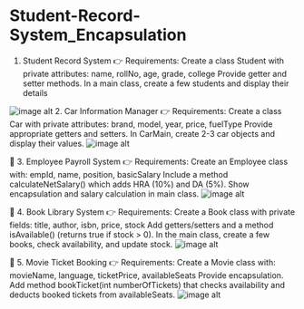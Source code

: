 # Student-Record-System_Encapsulation

 1. Student Record System
👉 Requirements:
Create a class Student with private attributes:
name, rollNo, age, grade, college
Provide getter and setter methods.
In a main class, create a few students and display their details

![image alt]()
2. Car Information Manager
👉 Requirements:
Create a class Car with private attributes:
brand, model, year, price, fuelType
Provide appropriate getters and setters.
In CarMain, create 2-3 car objects and display their values.
![image alt]()

🧩 3. Employee Payroll System
👉 Requirements:
Create an Employee class with:
empId, name, position, basicSalary
Include a method calculateNetSalary() which adds HRA (10%) and DA (5%).
Show encapsulation and salary calculation in main class.
![image alt]()

🧩 4. Book Library System
👉 Requirements:
Create a Book class with private fields:
title, author, isbn, price, stock
Add getters/setters and a method isAvailable() (returns true if stock > 0).
In the main class, create a few books, check availability, and update stock.
![image alt]()

🧩 5. Movie Ticket Booking
👉 Requirements:
Create a Movie class with:
movieName, language, ticketPrice, availableSeats
Provide encapsulation.
Add method bookTicket(int numberOfTickets) that checks availability and deducts booked tickets from availableSeats.
![image alt]()
